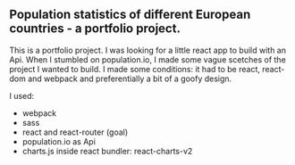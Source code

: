 ## Population statistics of different European countries - a portfolio project.

This is a portfolio project. I was looking for a little react app to build with an Api. When I stumbled on population.io, I made some vague scetches of the project I wanted to build. I made some conditions: it had to be react, react-dom and webpack and preferentially a bit of a goofy design.

I used:
- webpack
- sass
- react and react-router (goal)
- population.io as Api
- charts.js inside react bundler: react-charts-v2
